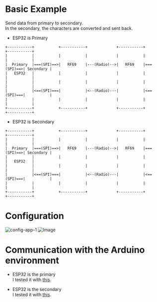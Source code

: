 # Basic Example
Send data from primary to secondary.   
In the secondary, the characters are converted and sent back.   

- ESP32 is Primary   
```
+-----------+           +-----------+             +-----------+           +-----------+
|           |           |           |             |           |           |           |
|  Primary  |===(SPI)==>|   RF69    |---(Radio)-->|   RF69    |===(SPI)==>| Secondary |
|   ESP32   |           |           |             |           |           |           |
|           |           |           |             |           |           |           |
|           |<==(SPI)===|           |<--(Radio)---|           |<==(SPI)===|           |
|           |           |           |             |           |           |           |
+-----------+           +-----------+             +-----------+           +-----------+
```

- ESP32 is Secondary   

```
+-----------+           +-----------+             +-----------+           +-----------+
|           |           |           |             |           |           |           |
|  Primary  |===(SPI)==>|   RF69    |---(Radio)-->|   RF69    |===(SPI)==>| Secondary |
|           |           |           |             |           |           |   ESP32   |
|           |           |           |             |           |           |           |
|           |<==(SPI)===|           |<--(Radio)---|           |<==(SPI)===|           |
|           |           |           |             |           |           |           |
+-----------+           +-----------+             +-----------+           +-----------+
```


# Configuration
![config-app-1](https://user-images.githubusercontent.com/6020549/168983261-c258d86b-09dc-4d4f-88dd-f4510c8b8280.jpg)
![Image](https://github.com/user-attachments/assets/4b6b4954-f595-44e5-b97f-074ba7d8f9cc)

# Communication with the Arduino environment   
- ESP32 is the primary   
I tested it with [this](https://github.com/nopnop2002/esp-idf-rf69/tree/main/ArduinoCode/RadioHead69_RawDemo_PONG).   

- ESP32 is the secondary   
I tested it with [this](https://github.com/nopnop2002/esp-idf-rf69/tree/main/ArduinoCode/RadioHead69_RawDemo_PING).
